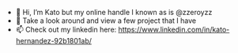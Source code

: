 - 👋 Hi, I’m Kato but my online handle I known as is @zzeroyzz
- 👀 Take a look around and view a few project that I have 
- 📫 Check out my linkedin here: https://www.linkedin.com/in/kato-hernandez-92b1801ab/

<!---
zzeroyzz/zzeroyzz is a ✨ special ✨ repository because its `README.md` (this file) appears on your GitHub profile.
You can click the Preview link to take a look at your changes.
--->
